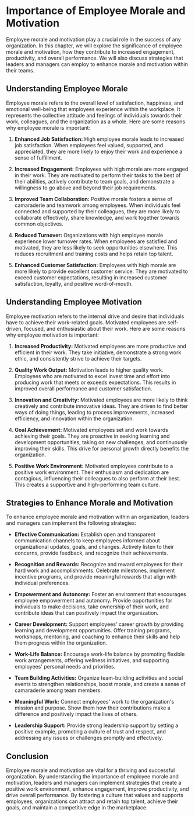 Importance of Employee Morale and Motivation
=====================================================

Employee morale and motivation play a crucial role in the success of any organization. In this chapter, we will explore the significance of employee morale and motivation, how they contribute to increased engagement, productivity, and overall performance. We will also discuss strategies that leaders and managers can employ to enhance morale and motivation within their teams.

**Understanding Employee Morale**
---------------------------------

Employee morale refers to the overall level of satisfaction, happiness, and emotional well-being that employees experience within the workplace. It represents the collective attitude and feelings of individuals towards their work, colleagues, and the organization as a whole. Here are some reasons why employee morale is important:

1. **Enhanced Job Satisfaction:** High employee morale leads to increased job satisfaction. When employees feel valued, supported, and appreciated, they are more likely to enjoy their work and experience a sense of fulfillment.

2. **Increased Engagement:** Employees with high morale are more engaged in their work. They are motivated to perform their tasks to the best of their abilities, actively contribute to team goals, and demonstrate a willingness to go above and beyond their job requirements.

3. **Improved Team Collaboration:** Positive morale fosters a sense of camaraderie and teamwork among employees. When individuals feel connected and supported by their colleagues, they are more likely to collaborate effectively, share knowledge, and work together towards common objectives.

4. **Reduced Turnover:** Organizations with high employee morale experience lower turnover rates. When employees are satisfied and motivated, they are less likely to seek opportunities elsewhere. This reduces recruitment and training costs and helps retain top talent.

5. **Enhanced Customer Satisfaction:** Employees with high morale are more likely to provide excellent customer service. They are motivated to exceed customer expectations, resulting in increased customer satisfaction, loyalty, and positive word-of-mouth.

**Understanding Employee Motivation**
-------------------------------------

Employee motivation refers to the internal drive and desire that individuals have to achieve their work-related goals. Motivated employees are self-driven, focused, and enthusiastic about their work. Here are some reasons why employee motivation is important:

1. **Increased Productivity:** Motivated employees are more productive and efficient in their work. They take initiative, demonstrate a strong work ethic, and consistently strive to achieve their targets.

2. **Quality Work Output:** Motivation leads to higher quality work. Employees who are motivated to excel invest time and effort into producing work that meets or exceeds expectations. This results in improved overall performance and customer satisfaction.

3. **Innovation and Creativity:** Motivated employees are more likely to think creatively and contribute innovative ideas. They are driven to find better ways of doing things, leading to process improvements, increased efficiency, and innovation within the organization.

4. **Goal Achievement:** Motivated employees set and work towards achieving their goals. They are proactive in seeking learning and development opportunities, taking on new challenges, and continuously improving their skills. This drive for personal growth directly benefits the organization.

5. **Positive Work Environment:** Motivated employees contribute to a positive work environment. Their enthusiasm and dedication are contagious, influencing their colleagues to also perform at their best. This creates a supportive and high-performing team culture.

**Strategies to Enhance Morale and Motivation**
-----------------------------------------------

To enhance employee morale and motivation within an organization, leaders and managers can implement the following strategies:

* **Effective Communication:** Establish open and transparent communication channels to keep employees informed about organizational updates, goals, and changes. Actively listen to their concerns, provide feedback, and recognize their achievements.

* **Recognition and Rewards:** Recognize and reward employees for their hard work and accomplishments. Celebrate milestones, implement incentive programs, and provide meaningful rewards that align with individual preferences.

* **Empowerment and Autonomy:** Foster an environment that encourages employee empowerment and autonomy. Provide opportunities for individuals to make decisions, take ownership of their work, and contribute ideas that can positively impact the organization.

* **Career Development:** Support employees' career growth by providing learning and development opportunities. Offer training programs, workshops, mentoring, and coaching to enhance their skills and help them progress within the organization.

* **Work-Life Balance:** Encourage work-life balance by promoting flexible work arrangements, offering wellness initiatives, and supporting employees' personal needs and priorities.

* **Team Building Activities:** Organize team-building activities and social events to strengthen relationships, boost morale, and create a sense of camaraderie among team members.

* **Meaningful Work:** Connect employees' work to the organization's mission and purpose. Show them how their contributions make a difference and positively impact the lives of others.

* **Leadership Support:** Provide strong leadership support by setting a positive example, promoting a culture of trust and respect, and addressing any issues or challenges promptly and effectively.

**Conclusion**
--------------

Employee morale and motivation are vital for a thriving and successful organization. By understanding the importance of employee morale and motivation, leaders and managers can implement strategies that create a positive work environment, enhance engagement, improve productivity, and drive overall performance. By fostering a culture that values and supports employees, organizations can attract and retain top talent, achieve their goals, and maintain a competitive edge in the marketplace.
